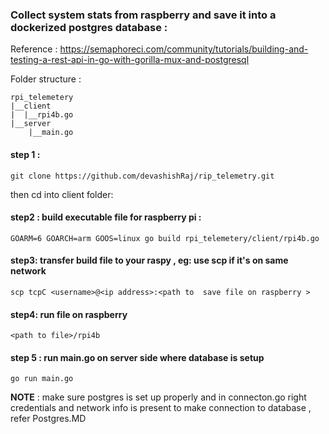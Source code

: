 ﻿### Collect system stats from raspberry and save it into a dockerized postgres database :
Reference : https://semaphoreci.com/community/tutorials/building-and-testing-a-rest-api-in-go-with-gorilla-mux-and-postgresql


Folder structure :
```
rpi_telemetery
|__client
|  |__rpi4b.go
|__server
	|__main.go
```
#### step 1 : 
```
git clone https://github.com/devashishRaj/rip_telemetry.git
```

then cd into client folder:

#### step2 : build executable file for raspberry pi :
```
GOARM=6 GOARCH=arm GOOS=linux go build rpi_telemetery/client/rpi4b.go
```

#### step3: transfer build file to your raspy , eg: use scp if it's on same network 

```
scp tcpC <username>@<ip address>:<path to  save file on raspberry >
```
#### step4: run file on raspberry
```
<path to file>/rpi4b
```

#### step 5 : run main.go on server side where database is setup
```
go run main.go
```

__NOTE__ : make sure postgres is set up properly and in connecton.go right credentials and network info is present to make connection to 
database , refer Postgres.MD 
